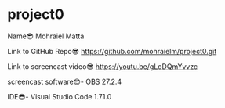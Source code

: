 # project0
Name😎 Mohraiel Matta

Link to GitHub Repo😎 https://github.com/mohraielm/project0.git

Link to screencast video😎 https://youtu.be/gLoDQmYvvzc

screencast software😎- OBS 27.2.4

IDE😎- Visual Studio Code 1.71.0
